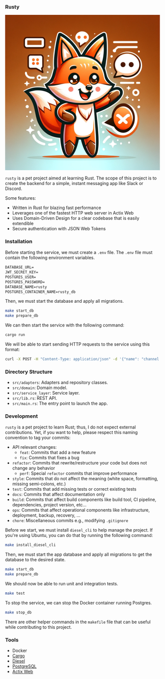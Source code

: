 ### Rusty 

![rusty logo](./imgs/logo.png "Rusty")

`rusty` is a pet project aimed at learning Rust. The scope of this project is to create the backend for a simple, instant messaging app like Slack or Discord.

Some features:
* Written in Rust for blazing fast performance
* Leverages one of the fastest HTTP web server in Actix Web
* Uses Domain-Driven Design for a clear codebase that is easily extendible
* Secure authentication with JSON Web Tokens

### Installation

Before starting the service, we must create a `.env` file. The `.env` file must contain the following environment variables.

```
DATABASE_URL=
JWT_SECRET_KEY=
POSTGRES_USER=
POSTGRES_PASSWORD=
DATABASE_NAME=rusty
POSTGRES_CONTAINER_NAME=rusty_db
```

Then, we must start the database and apply all migrations.

```bash
make start_db 
make prepare_db
```

We can then start the service with the following command:

```bash
cargo run
```

We will be able to start sending HTTP requests to the service using this format:

```bash
curl -X POST -H "Content-Type: application/json" -d '{"name": "channel name", "description": "test channel"}' http://127.0.0.1:8080/channel
```

### Directory Structure

* `src/adapters`: Adapters and repository classes.
* `src/domain`: Domain model.
* `src/service_layer`: Service layer.
* `src/lib.rs`: REST API.
* `src/main.rs`: The entry point to launch the app.


### Development

`rusty` is a pet project to learn Rust; thus, I do not expect external contributions. Yet, if you want to help, please respect this naming convention to tag your commits:

* API relevant changes:
    * `feat`: Commits that add a new feature
    * `fix`: Commits that fixes a bug
* `refactor`: Commits that rewrite/restructure your code but does not change any behavior
    * `perf`: Special `refactor` commits that improve performance
* `style`: Commits that do not affect the meaning (white space, formatting, missing semi-colons, etc.)
* `test`: Commits that add missing tests or correct existing tests
* `docs`: Commits that affect documentation only
* `build`: Commits that affect build components like build tool, CI pipeline, dependencies, project version, etc...
* `ops`: Commits that affect operational components like infrastructure, deployment, backup, recovery, ...
* `chore`: Miscellaneous commits e.g., modifying `.gitignore`

Before we start, we must install `diesel_cli` to help manage the project. If you're using Ubuntu, you can do that by running the following command:

```bash
make install_diesel_cli
```

Then, we must start the app database and apply all migrations to get the database to the desired state.

```bash
make start_db 
make prepare_db
```

We should now be able to run unit and integration tests.

```bash
make test
```

To stop the service, we can stop the Docker container running Postgres.

```bash
make stop_db
```

There are other helper commands in the `makefile` file that can be useful while contributing to this project.

### Tools

- Docker
- [Cargo](https://github.com/rust-lang/cargo)
- [Diesel](https://github.com/diesel-rs/diesel)
- [PostgreSQL](https://github.com/postgres/postgres)
- [Actix Web](https://github.com/actix/actix-web)

